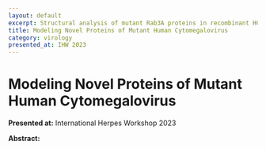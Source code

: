 ```yaml
---
layout: default
excerpt: Structural analysis of mutant Rab3A proteins in recombinant HCMV strains. 
title: Modeling Novel Proteins of Mutant Human Cytomegalovirus
category: virology
presented_at: IHW 2023
---
```


# Modeling Novel Proteins of Mutant Human Cytomegalovirus

**Presented at:** International Herpes Workshop 2023

**Abstract:**

